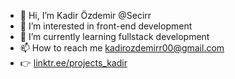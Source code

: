 - 👋 Hi, I’m Kadir Özdemir @Secirr
- 👀 I’m interested in front-end development
- 🌱 I’m currently learning fullstack development
- 📫 How to reach me kadirozdemirr00@gmail.com
- 👉 [linktr.ee/projects_kadir ](https://linktr.ee/projects_kadir/)

